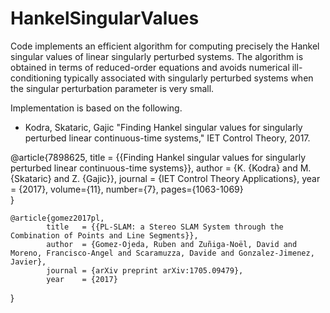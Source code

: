 # HankelSingularValues    
Code implements an efficient algorithm for computing precisely the Hankel singular values of linear singularly perturbed systems. The algorithm is obtained in terms of reduced-order equations and avoids numerical ill-conditioning typically associated with singularly perturbed systems when the singular perturbation parameter is very small.

Implementation is based on the following.
* Kodra, Skataric, Gajic "Finding Hankel singular values for singularly perturbed linear continuous-time systems," IET Control Theory, 2017.

@article{7898625, 
  title   = {{Finding Hankel singular values for singularly perturbed linear continuous-time systems}},
  author  = {K. {Kodra} and M. {Skataric} and Z. {Gajic}},
  journal = {IET Control Theory Applications},
  year    = {2017},
  volume={11}, 
  number={7}, 
  pages={1063-1069}		
}


	@article{gomez2017pl,
      		title   = {{PL-SLAM: a Stereo SLAM System through the Combination of Points and Line Segments}},
      		author  = {Gomez-Ojeda, Ruben and Zuñiga-Noël, David and Moreno, Francisco-Angel and Scaramuzza, Davide and Gonzalez-Jimenez, Javier},
      		journal = {arXiv preprint arXiv:1705.09479},
      		year    = {2017}
}

